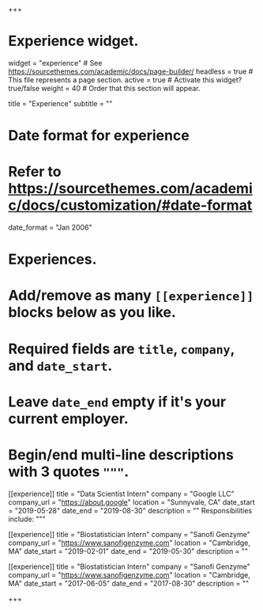 +++
# Experience widget.
widget = "experience"  # See https://sourcethemes.com/academic/docs/page-builder/
headless = true  # This file represents a page section.
active = true  # Activate this widget? true/false
weight = 40  # Order that this section will appear.

title = "Experience"
subtitle = ""

# Date format for experience
#   Refer to https://sourcethemes.com/academic/docs/customization/#date-format
date_format = "Jan 2006"

# Experiences.
#   Add/remove as many `[[experience]]` blocks below as you like.
#   Required fields are `title`, `company`, and `date_start`.
#   Leave `date_end` empty if it's your current employer.
#   Begin/end multi-line descriptions with 3 quotes `"""`.
[[experience]]
  title = "Data Scientist Intern"
  company = "Google LLC"
  company_url = "https://about.google"
  location = "Sunnyvale, CA"
  date_start = "2019-05-28"
  date_end = "2019-08-30"
  description = ""
  Responsibilities include:
  """
  
[[experience]]
  title = "Biostatistician Intern"
  company = "Sanofi Genzyme"
  company_url = "https://www.sanofigenzyme.com"
  location = "Cambridge, MA"
  date_start = "2019-02-01"
  date_end = "2019-05-30"
  description = ""


[[experience]]
  title = "Biostatistician Intern"
  company = "Sanofi Genzyme"
  company_url = "https://www.sanofigenzyme.com"
  location = "Cambridge, MA"
  date_start = "2017-06-05"
  date_end = "2017-08-30"
  description = ""

+++
